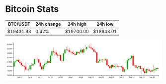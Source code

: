 # Bitcoin Stats

BTC/USDT|24h change|24h high|24h low|
|---|---|---|---|
|$19431.93|0.42%|$19700.00|$18843.01|

<img src="./chart.svg">

